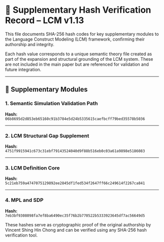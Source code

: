 
# 🔐 Supplementary Hash Verification Record – LCM v1.13

This file documents SHA-256 hash codes for key supplementary modules to the Language Construct Modeling (LCM) framework, confirming their authorship and integrity.

Each hash value corresponds to a unique semantic theory file created as part of the expansion and structural grounding of the LCM system. These are not included in the main paper but are referenced for validation and future integration.

---

## 🧩 Supplementary Modules

### 1. Semantic Simulation Validation Path
**Hash:**  
`06b8695d2d853eb65160c91b3784e5d24b5335615caefbcff79bed35578b5036`

---

### 2. LCM Structural Gap Supplement
**Hash:**  
`4751f9915941c673c31ebf79143524040d9f88b516eb0c03a61a9898e5186083`

---

### 3. LCM Definition Core
**Hash:**  
`5c21eb759a4747075129892ee2845df1fed534f2647ff66c249614f2267ca841`

---
### 4. MPL and SDP
**Hash:**  
`7eb3bf9308098fa7ef8ba6490ec35f76b2b770522b5333923645df7ac56649d5`

These hashes serve as cryptographic proof of the original authorship by Vincent Shing Hin Chong and can be verified using any SHA-256 hash verification tool.

